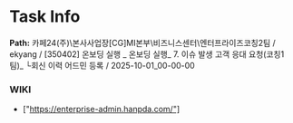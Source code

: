 # Task Info

**Path:** 카페24(주)\본사사업장\[CG]MI본부\비즈니스센터\엔터프라이즈코칭2팀 / ekyang / [350402] 온보딩 실행 _ 온보딩 실행_ 7. 이슈 발생 고객 응대 요청(코칭1팀)_ └회신 이력 어드민 등록 / 2025-10-01_00-00-00

### WIKI
- ["https://enterprise-admin.hanpda.com/"]

